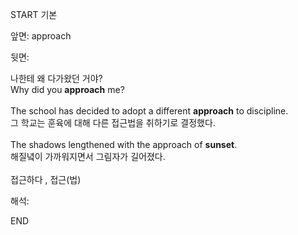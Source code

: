 START
기본

앞면:
approach


뒷면:
<div><div><div>나한테 왜 다가왔던 거야?</div></div><div><div>Why did you <strong>approach</strong> me?</div></div></div><br><div>The school has decided to adopt a different <b>approach</b> to discipline. </div><div>그 학교는 훈육에 대해 다른 접근법을 취하기로 결정했다.</div><div><br></div><div>The shadows lengthened with the approach of <strong>sunset</strong>. </div>해질녘이 가까워지면서 그림자가 길어졌다.<br><div><br></div>접근하다 , 접근(법)<br>


해석:

END